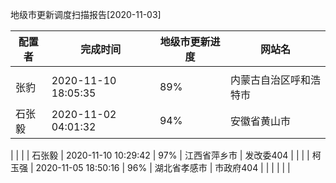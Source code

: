 地级市更新调度扫描报告[2020-11-03]

|	配置者	|	完成时间	|	地级市更新进度	|	网站名	|
|----|----|----|----|
|		|
|	张豹	|	2020-11-10 18:05:35	|	 89%	|	内蒙古自治区呼和浩特市	| 未知原因，待解决
|	石张毅	|	2020-11-02 04:01:32	|	 94%	|	安徽省黄山市	|  发改委404

|
|		|
|	石张毅	|	2020-11-10 10:29:42	|	 97%	|	江西省萍乡市	| 发改委404
|
|		|
|	柯玉强	|	2020-11-05 18:50:16	|	 96%	|	湖北省孝感市	| 市政府404
|		|
|		|
|	|